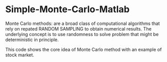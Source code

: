 # Simple-Monte-Carlo-Matlab

Monte Carlo methods: are a broad class of computational algorithms that rely on repated RANDOM SAMPLING to obtain numerical results. The underlying concept is to use randomness to solve problem that might be deterministic in principle.

This code shows the core idea of Monte Carlo method with an example of stock market.
